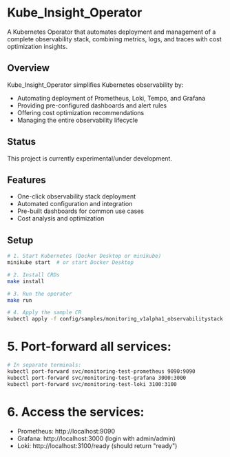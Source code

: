 # Kube_Insight_Operator

A Kubernetes Operator that automates deployment and management of a complete observability stack, combining metrics, logs, and traces with cost optimization insights.

## Overview

Kube_Insight_Operator simplifies Kubernetes observability by:
- Automating deployment of Prometheus, Loki, Tempo, and Grafana
- Providing pre-configured dashboards and alert rules
- Offering cost optimization recommendations
- Managing the entire observability lifecycle

## Status
This project is currently experimental/under development.

## Features
- One-click observability stack deployment
- Automated configuration and integration
- Pre-built dashboards for common use cases
- Cost analysis and optimization

## Setup

```bash
# 1. Start Kubernetes (Docker Desktop or minikube)
minikube start  # or start Docker Desktop

# 2. Install CRDs
make install

# 3. Run the operator
make run

# 4. Apply the sample CR
kubectl apply -f config/samples/monitoring_v1alpha1_observabilitystack.yaml
```

# 5. Port-forward all services:
```bash
# In separate terminals:
kubectl port-forward svc/monitoring-test-prometheus 9090:9090
kubectl port-forward svc/monitoring-test-grafana 3000:3000
kubectl port-forward svc/monitoring-test-loki 3100:3100
```

# 6. Access the services:
- Prometheus: http://localhost:9090
- Grafana: http://localhost:3000 (login with admin/admin)
- Loki: http://localhost:3100/ready (should return "ready")